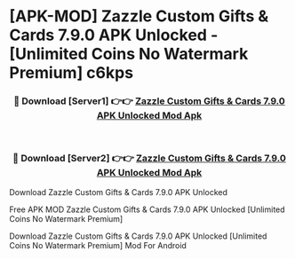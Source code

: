 # [APK-MOD] Zazzle  Custom Gifts & Cards 7.9.0 APK Unlocked - [Unlimited Coins No Watermark Premium] c6kps



<div align="center">
<h3>🔴 Download [Server1] 👉👉 <a href="https://momento.my/?title=Zazzle__Custom_Gifts_&_Cards_7.9.0_APK_Unlocked">Zazzle  Custom Gifts & Cards 7.9.0 APK Unlocked Mod Apk</a></h3><br>

<h3>🔴 Download [Server2] 👉👉 <a href="https://momento.my/?title=Zazzle__Custom_Gifts_&_Cards_7.9.0_APK_Unlocked">Zazzle  Custom Gifts & Cards 7.9.0 APK Unlocked Mod Apk</a></h3>
</div>



Download Zazzle  Custom Gifts & Cards 7.9.0 APK Unlocked 

Free APK MOD Zazzle  Custom Gifts & Cards 7.9.0 APK Unlocked [Unlimited Coins No Watermark Premium]

Download Zazzle  Custom Gifts & Cards 7.9.0 APK Unlocked [Unlimited Coins No Watermark Premium] Mod For Android
